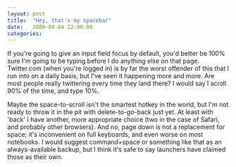 ```yaml
---
layout: post
title:  "Hey, that's my spacebar"
date:   2009-04-04 12:00:00
categories:
---
```


If you're going to give an input field focus by default, you'd better be 100% sure I'm going to be typing before I do anything else on that page. Twitter.com (when you're logged in) is by far the worst offender of this that I run into on a daily basis, but I've seen it happening more and more. Are most people really twittering every time they land there? I would say I scroll 90% of the time, and type 10%.

Maybe the space-to-scroll isn't the smartest hotkey in the world, but I'm not ready to throw it in the pit with delete-to-go-back just yet. At least with 'back' I have another, more appropriate choice (two in the case of Safari, and probably other browsers). And no, page down is not a replacement for space; it's inconvenient on full keyboards, and even worse on most notebooks. I would suggest command+space or something like that as an always-available backup, but I think it's safe to say launchers have claimed those as their own.
